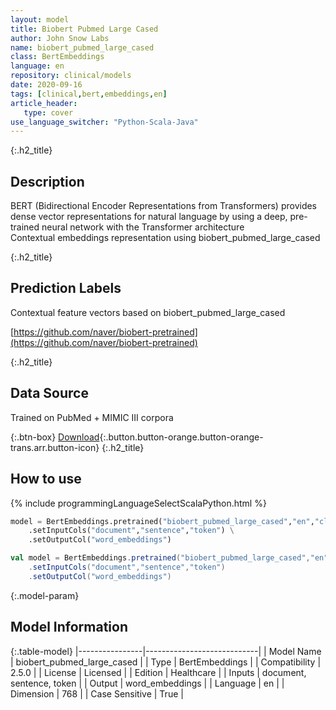 ```yaml
---
layout: model
title: Biobert Pubmed Large Cased
author: John Snow Labs
name: biobert_pubmed_large_cased
class: BertEmbeddings
language: en
repository: clinical/models
date: 2020-09-16
tags: [clinical,bert,embeddings,en]
article_header:
   type: cover
use_language_switcher: "Python-Scala-Java"
---
```


{:.h2_title}
## Description
BERT (Bidirectional Encoder Representations from Transformers) provides dense vector representations for natural language by using a deep, pre-trained neural network with the Transformer architecture  
Contextual embeddings representation using biobert_pubmed_large_cased

{:.h2_title}
## Prediction Labels
Contextual feature vectors based on biobert_pubmed_large_cased

[https://github.com/naver/biobert-pretrained](https://github.com/naver/biobert-pretrained)

{:.h2_title}
## Data Source
Trained on PubMed + MIMIC III corpora

{:.btn-box}
[Download](https://s3.amazonaws.com/auxdata.johnsnowlabs.com/clinical/models/biobert_pubmed_large_cased_en_2.6.0_2.4_1600240494946.zip){:.button.button-orange.button-orange-trans.arr.button-icon}
{:.h2_title}
## How to use 
<div class="tabs-box" markdown="1">

{% include programmingLanguageSelectScalaPython.html %}

```python
model = BertEmbeddings.pretrained("biobert_pubmed_large_cased","en","clinical/models") \
	.setInputCols("document","sentence","token") \
	.setOutputCol("word_embeddings")
```

```scala
val model = BertEmbeddings.pretrained("biobert_pubmed_large_cased","en","clinical/models")
	.setInputCols("document","sentence","token")
	.setOutputCol("word_embeddings")
```
</div>



{:.model-param}
## Model Information

{:.table-model}
|----------------|----------------------------|
| Model Name     | biobert_pubmed_large_cased |
| Type           | BertEmbeddings             |
| Compatibility  | 2.5.0                      |
| License        | Licensed                   |
| Edition        | Healthcare                 |
| Inputs         | document, sentence, token  |
| Output         | word_embeddings            |
| Language       | en                         |
| Dimension      | 768                        |
| Case Sensitive | True                       |

